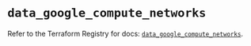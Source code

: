 # `data_google_compute_networks`

Refer to the Terraform Registry for docs: [`data_google_compute_networks`](https://registry.terraform.io/providers/hashicorp/google/6.34.0/docs/data-sources/compute_networks).
